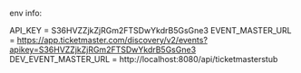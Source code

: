 env info:

API_KEY = S36HVZZjkZjRGm2FTSDwYkdrB5GsGne3
EVENT_MASTER_URL = https://app.ticketmaster.com/discovery/v2/events?apikey=S36HVZZjkZjRGm2FTSDwYkdrB5GsGne3
DEV_EVENT_MASTER_URL = http://localhost:8080/api/ticketmasterstub